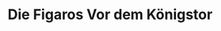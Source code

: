 ---
title: "Die Figaros Vor dem Königstor"
url: /neuruppin/die-figaros-vor-dem-koenigstor/
shop: Friseur
---